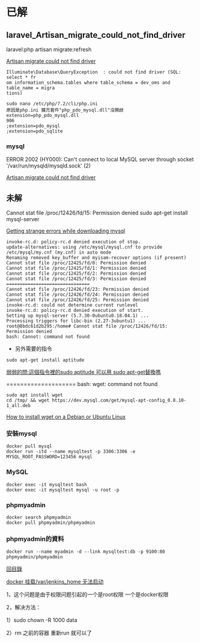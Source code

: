# 已解

## laravel_Artisan_migrate_could_not_find_driver
laravel:php artisan migrate:refresh

<a href="https://stackoverflow.com/questions/46745365/artisan-migrate-could-not-find-driver">Artisan migrate could not find driver</a>

~~~
Illuminate\Database\QueryException  : could not find driver (SQL: select * fr
om information_schema.tables where table_schema = dev_oms and table_name = migra
tions)

sudo nano /etc/php/7.2/cli/php.ini
原因是php.ini 擴充套件"php_pdo_mysql.dll"沒開啟
extension=php_pdo_mysql.dll
906
;extension=pdo_mysql
;extension=pdo_sqlite
~~~



### mysql
ERROR 2002 (HY000): Can't connect to local MySQL server through socket '/var/run/mysqld/mysqld.sock' (2)

<a href="https://stackoverflow.com/questions/19658891/error-2002-hy000-cant-connect-to-local-mysql-server-through-socket-var-run">Artisan migrate could not find driver</a><br>



## 未解
Cannot stat file /proc/12426/fd/15: Permission denied 
sudo apt-get install mysql-server

[Getting strange errors while downloading mysql
](https://askubuntu.com/questions/1129029/getting-strange-errors-while-downloading-mysql)

~~~
invoke-rc.d: policy-rc.d denied execution of stop.
update-alternatives: using /etc/mysql/mysql.cnf to provide /etc/mysql/my.cnf (my.cnf) in auto mode
Renaming removed key_buffer and myisam-recover options (if present)
Cannot stat file /proc/12425/fd/0: Permission denied
Cannot stat file /proc/12425/fd/1: Permission denied
Cannot stat file /proc/12425/fd/2: Permission denied
Cannot stat file /proc/12425/fd/3: Permission denied
===============================
Cannot stat file /proc/12426/fd/23: Permission denied
Cannot stat file /proc/12426/fd/24: Permission denied
Cannot stat file /proc/12426/fd/25: Permission denied
invoke-rc.d: could not determine current runlevel
invoke-rc.d: policy-rc.d denied execution of start.
Setting up mysql-server (5.7.30-0ubuntu0.18.04.1) ...
Processing triggers for libc-bin (2.27-3ubuntu1) ...
root@8bdc61d2b295:/home# Cannot stat file /proc/12426/fd/15: Permission denied
bash: Cannot: command not found
~~~

* 另外需要的指令
~~~
sudo apt-get install aptitude
~~~
[弱弱的問:這個指令裡的sudo aptitude 可以用 sudo apt-get替換嗎](https://www.ubuntu-tw.org/modules/newbb/viewtopic.php?post_id=153790)

====================
bash: wget: command not found
~~~
sudo apt install wget
cd /tmp/ && wget https://dev.mysql.com/get/mysql-apt-config_0.8.10-1_all.deb
~~~
[How to install wget on a Debian or Ubuntu Linux](https://www.cyberciti.biz/faq/how-to-install-wget-togetrid-of-error-bash-wget-command-not-found/)


### 安裝mysql
~~~
docker pull mysql
docker run -itd --name mysqltest -p 3306:3306 -e MYSQL_ROOT_PASSWORD=123456 mysql
~~~
### MySQL
~~~
docker exec -it mysqltest bash
docker exec -it mysqltest mysql -u root -p
~~~
### phpmyadmin
~~~
docker search phpmyadmin
docker pull phpmyadmin/phpmyadmin
~~~
### phpmyadmin的資料
~~~
docker run --name myadmin -d --link mysqltest:db -p 9100:80 phpmyadmin/phpmyadmin
~~~

[回目錄](#docker)



[docker 挂载/var/jenkins_home 无法启动](https://blog.csdn.net/u012971339/article/details/81183147)

1，这个问题是由于权限问题引起的一个是root权限  一个是docker权限

2，解决方法：

1）sudo chown -R 1000 data

2）rm 之前的容器 重新run 就可以了